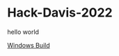 ﻿# Hack-Davis-2022

hello world

[Windows Build](https://github.com/ryyu444/Hack-Davis-2022/blob/6e1437de3848fdfe9df5d5c038bc367680f82654/HackDavisProj2022/WindowsBuild.zip)
